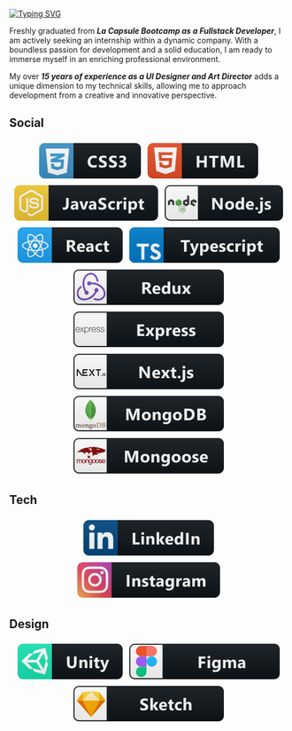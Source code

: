 [![Typing SVG](https://readme-typing-svg.demolab.com?font=Fira+Code&size=30&duration=3000&pause=300&color=FFFFFF&background=483076F8&center=true&vCenter=true&multiline=true&random=false&width=1024&height=100&lines=Hi%F0%9F%91%8B%2C;+I'm+Sandrine+a+Full+Stack+Developer)](https://git.io/typing-svg)

<!--/*![MasterHead](./images/banner.png)-->

Freshly graduated from **_La Capsule Bootcamp as a Fullstack Developer_**, I am actively seeking an internship within a dynamic company. With a boundless passion for development and a solid education, I am ready to immerse myself in an enriching professional environment.

My over **_15 years of experience as a UI Designer and Art Director_** adds a unique dimension to my technical skills, allowing me to approach development from a creative and innovative perspective.

## Social

<p align="center">
    <img src="images/tech/css3.svg" alt="css3" style="vertical-align:top; margin:6px 4px">
    <img src="images/tech/html.svg" alt="html" style="vertical-align:top; margin:6px 4px">
    <img src="images/tech/js.svg" alt="js" style="vertical-align:top; margin:6px 4px">
    <img src="images/tech/nodejs.svg" alt="nodejs" style="vertical-align:top; margin:6px 4px">
    <img src="images/tech/react.svg" alt="react" style="vertical-align:top; margin:6px 4px">
    <img src="images/tech/typescript.svg" alt="typescript" style="vertical-align:top; margin:6px 4px">
    <img src="images/tech/redux.svg" alt="redux" style="vertical-align:top; margin:6px 4px">
    <img src="images/tech/express.svg" alt="express" style="vertical-align:top; margin:6px 4px">
    <img src="images/tech/nextjs.svg" alt="nextjs" style="vertical-align:top; margin:6px 4px">
    <!-- <img src="images/tech/git.svg" alt="react" style="vertical-align:top; margin:6px 4px">
    <img src="images/tech/github.svg" alt="react" style="vertical-align:top; margin:6px 4px"> -->
    <img src="images/tech/mongodb.svg" alt="mongodb" style="vertical-align:top; margin:6px 4px">
    <img src="images/tech/mongoose.svg" alt="mongoose" style="vertical-align:top; margin:6px 4px">

</p>

## Tech

<p align="center">
     <a href="https://linkedin.com/in/ssardella">
        <img src="images/social/linkedin.svg" alt="linkedin" style="vertical-align:top; margin:6px 4px">
     </a>
     <a href="https://www.instagram.com/mayrone_art">
        <img src="images/social/instagram.svg" alt="instagram" style="vertical-align:top; margin:6px 4px">
     </a>
</p>

## Design

<p align="center">
    <img src="images/design/unity.svg" alt="unity" style="vertical-align:top; margin:6px 4px">
    <img src="images/design/figma.svg" alt="figma" style="vertical-align:top; margin:6px 4px">
    <img src="images/design/sketch.svg" alt="sketch" style="vertical-align:top; margin:6px 4px">
</p>
<!--
**Mayrone56/Mayrone56** is a ✨ _special_ ✨ repository because its `README.md` (this file) appears on your GitHub profile.

Here are some ideas to get you started:

- 🔭 I’m currently working on ...
- 🌱 I’m currently learning ...
- 👯 I’m looking to collaborate on ...
- 🤔 I’m looking for help with ...
- 💬 Ask me about ...
- 📫 How to reach me: ...
- 😄 Pronouns: ...
- ⚡ Fun fact: ...
  -->
